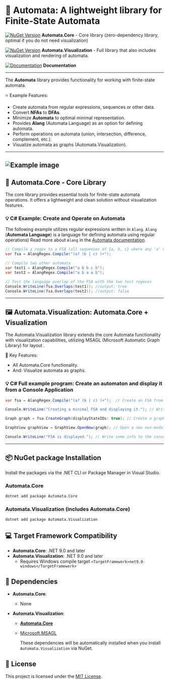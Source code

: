 ﻿# :repeat_one: Automata: A lightweight library for Finite-State Automata 
[![NuGet Version](https://img.shields.io/nuget/v/Automata.Core)](https://www.nuget.org/packages/Automata.Core)   **Automata.Core** - Core library (zero-dependency library, optimal if you do not need visualization) 

[![NuGet Version](https://img.shields.io/nuget/v/Automata.Visualization)](https://www.nuget.org/packages/Automata.Visualization)  **Automata.Visualization** - Full library that also includes visualization and rendering of automata.

[![Documentation](https://img.shields.io/badge/docs-latest-brightgreen.svg?style=flat)](https://hexmerlin.github.io/Automata/index.html) **Documentation**

---

The **Automata** library provides functionality for working with finite-state automata.

:star: Example Features:
  - Create automata from regular expressions, sequences or other data.
  - Convert **NFAs** to **DFAs**.
  - Minimize **Automata** to optimal minimal representation.
  - Provides **Alang** (Automata Language) as an option for defining automata.
  - Perform operations on automata (union, intersection, difference, complement, etc.).
  - Visualize automata as graphs (Automata.Visualization).
---

![Example image](automaton_example_1.svg)
---

## :hammer: Automata.Core - Core Library

The core library provides essential tools for finite-state automata operations.
It offers a lightweight and clean solution without visualization features.

### :bulb: C# Example: Create and Operate on Automata

The following example utilizes regular expressions written in `Alang`. 
`Alang` (**Automata Language**) is a language for defining automata using regular operations)
Read more about `Alang` in the  [Automata documentation](https://hexmerlin.github.io/Automata/index.html).
```csharp
// Compile a regex to a FSA (all sequences of {a, b, c} where any 'a' must be followed by 'b' or 'c')
var fsa = AlangRegex.Compile("(a? (b | c) )+");

// Compile two other automata
var test1 = AlangRegex.Compile("a b b c b");
var test2 = AlangRegex.Compile("a b a a b");

// Test the language overlap of the FSA with the two test regexes
Console.WriteLine(fsa.Overlaps(test1)); //output: true
Console.WriteLine(fsa.Overlaps(test2)); //output: false

```
---
## :framed_picture: Automata.Visualization: Automata.Core + Visualization
The Automata.Visualization library extends the core Automata functionality with visualization capabilities, utilizing MSAGL (Microsoft Automatic Graph Library) for layout .

:key: Key Features:
- All Automata.Core functionality.
- And: Visualize automata as graphs.

### :bulb: C# Full example program: Create an automaton and display it from a Console Application

```csharp
var fsa = AlangRegex.Compile("(a? (b | c) )+");  // Create an FSA from a regex

Console.WriteLine("Creating a minimal FSA and displaying it."); // Write some info to the console

Graph graph = fsa.CreateGraph(displayStateIDs: true); // Create a graph object (FSA with layout) 

GraphView graphView = GraphView.OpenNew(graph); // Open a new non-modal window that displays the graph

Console.WriteLine("FSA is displayed."); // Write some info to the console
```
---

## :package:  NuGet package Installation

Install the packages via the .NET CLI or Package Manager in Visual Studio.

### Automata.Core
```bash
dotnet add package Automata.Core
```
### Automata.Visualization (includes Automata.Core)

```bash
dotnet add package Automata.Visualization
```
## :computer: Target Framework Compatibility

- **Automata.Core**: .NET 9.0 and later  
- **Automata.Visualization**: .NET 9.0 and later  
  - Requires Windows compile target `<TargetFramework>net9.0-windows</TargetFramework>` 

## :link: Dependencies

- **Automata.Core**:
  - None

- **Automata.Visualization**:
  - [**Automata.Core**](https://www.nuget.org/packages/Automata.Core)
  - [Microsoft.MSAGL](https://github.com/microsoft/automatic-graph-layout)

    These dependencies will be automatically installed when you install `Automata.Visualization` via NuGet.

## :scroll: License

This project is licensed under the [MIT License](https://opensource.org/licenses/MIT).

